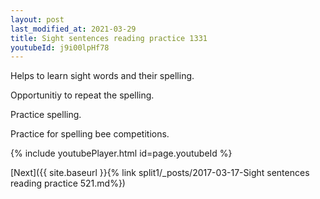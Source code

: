 ```yaml
---
layout: post
last_modified_at: 2021-03-29
title: Sight sentences reading practice 1331
youtubeId: j9i00lpHf78
---
```

 
 
Helps to learn sight words and their spelling.

Opportunitiy to repeat the spelling. 

Practice spelling. 
 
Practice for spelling bee competitions. 
 
{% include youtubePlayer.html id=page.youtubeId %}
 
 

[Next]({{ site.baseurl }}{% link  split1/_posts/2017-03-17-Sight sentences reading practice 521.md%})
 
